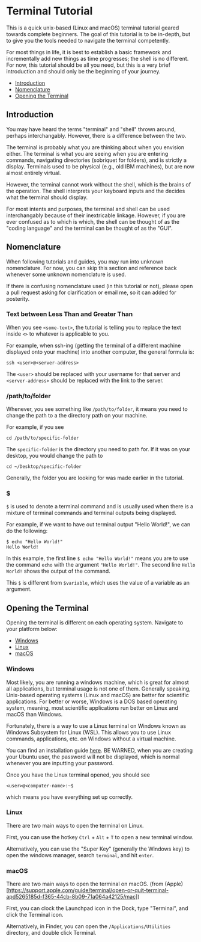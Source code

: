 # Terminal Tutorial
This is a quick unix-based (Linux and macOS) terminal tutorial geared towards complete beginners. The goal of this tutorial is to be in-depth, but to give you the tools needed to navigate the terminal competently.

For most things in life, it is best to establish a basic framework and incrementally add new things as time progresses; the shell is no different. For now, this tutorial should be all you need, but this is a very brief introduction and should only be the beginning of your journey.

- [Introduction](#introduction)
- [Nomenclature](#nomenclature)
- [Opening the Terminal](#opening-the-terminal)


## Introduction
You may have heard the terms "terminal" and "shell" thrown around, perhaps interchangably. However, there is a difference between the two.

The terminal is probably what you are thinking about when you envision either. The terminal is what you are seeing when you are entering commands, navigating directories (sobriquet for folders), and is strictly a display. Terminals used to be physical (e.g., old IBM machines), but are now almost entirely virtual.

However, the terminal cannot work without the shell, which is the brains of the operation. The shell interprets your keyboard inputs and the decides what the terminal should display.

For most intents and purposes, the terminal and shell can be used interchangably because of their inextricable linkage. However, if you are ever confused as to which is which, the shell can be thought of as the "coding language" and the terminal can be thought of as the "GUI".


## Nomenclature
When following tutorials and guides, you may run into unknown nomenclature. For now, you can skip this section and reference back whenever some unknown nomenclature is used.

If there is confusing nomenclature used (in this tutorial or not), please open a pull request asking for clarification or email me, so it can added for posterity.


### Text between Less Than and Greater Than
When you see `<some-text>`, the tutorial is telling you to replace the text inside `<>` to whatever is applicable to you.

For example, when ssh-ing (getting the terminal of a different machine displayed onto your machine) into another computer, the general formula is:
```
ssh <user>@<server-address>
```
The `<user>` should be replaced with your username for that server and `<server-address>` should be replaced with the link to the server.


### /path/to/folder
Whenever, you see something like `/path/to/folder`, it means you need to change the path to a the directory path on your machine.

For example, if you see
```
cd /path/to/specific-folder
```
The `specific-folder` is the directory you need to path for. If it was on your desktop, you would change the path to
```
cd ~/Desktop/specific-folder
```
Generally, the folder you are looking for was made earlier in the tutorial.


### $ <command>
`$` is used to denote a terminal command and is usually used when there is a mixture of terminal commands and terminal outputs being displayed.

For example, if we want to have out terminal output "Hello World!", we can do the following:
```
$ echo "Hello World!"
Hello World!
```
In this example, the first line `$ echo "Hello World!"` means you are to use the command `echo` with the argument `"Hello World!"`. The second line `Hello World!` shows the output of the command.

This `$` is different from `$variable`, which uses the value of a variable as an argument.


## Opening the Terminal
Opening the terminal is different on each operating system. Navigate to your platform below:

- [Windows](#windows)
- [Linux](#linux)
- [macOS](#macos)

### Windows
Most likely, you are running a windows machine, which is great for almost all applications, but terminal usage is not one of them. Generally speaking, Unix-based operating systems (Linux and macOS) are better for scientific applications. For better or worse, Windows is a DOS based operating system, meaning, most scientific applications run better on Linux and macOS than Windows.

Fortunately, there is a way to use a Linux terminal on Windows known as Windows Subsystem for Linux (WSL). This allows you to use Linux commands, applications, etc. on Windows without a virtual machine.

You can find an installation guide [here](https://stackoverflow.com/questions/56765067/how-do-i-get-windows-10-terminal-to-launch-wsl). BE WARNED, when you are creating your Ubuntu user, the password will not be displayed, which is normal whenever you are inputting your password.

Once you have the Linux terminal opened, you should see
```
<user>@<computer-name>:~$
```
which means you have everything set up correctly.


### Linux
There are two main ways to open the terminal on Linux.

First, you can use the hotkey `Ctrl` + `Alt` + `T` to open a new terminal window.

Alternatively, you can use the "Super Key" (generally the Windows key) to open the windows manager, search `terminal`, and hit `enter`.


### macOS
There are two main ways to open the terminal on macOS. (from (Apple)[https://support.apple.com/guide/terminal/open-or-quit-terminal-apd5265185d-f365-44cb-8b09-71a064a42125/mac])

First, you can clock the Launchpad icon in the Dock, type "Terminal", and click the Terminal icon.

Alternatively, in Finder, you can open the `/Applications/Utilities` directory, and double click Terminal.


## 
